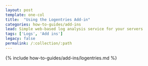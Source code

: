 ```yaml
---
layout: post
template: one-col
title:  "Using the Logentries Add-in"
categories: how-to-guides/add-ins
lead: Simple web-based log analysis service for your servers
tags: ['Logs', 'Add ins']
legacy: false
permalink: /:collection/:path
---
```




{% include how-to-guides/add-ins/logentries.md %}